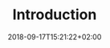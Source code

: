 ---
date: 2018-09-17T15:21:22+02:00
title: Introduction
description: Introduction to the ledged in the platform.
weight: 1
---